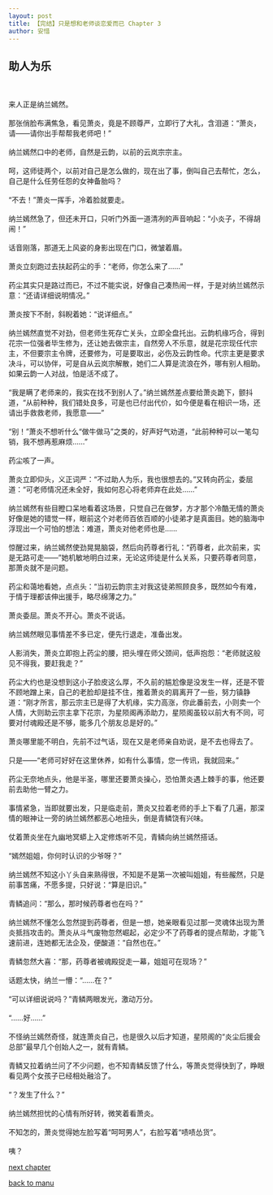 ```yaml
---
layout: post
title: 【完结】只是想和老师谈恋爱而已 Chapter 3
author: 安惜
---
```




## 助人为乐
<br><br>来人正是纳兰嫣然。<br><br>那张俏脸布满焦急，看见萧炎，竟是不顾尊严，立即行了大礼，含泪道：“萧炎，请——请你出手帮帮我老师吧！”<br><br>纳兰嫣然口中的老师，自然是云韵，以前的云岚宗宗主。<br><br>呵，这师徒两个，以前对自己是怎么做的，现在出了事，倒叫自己去帮忙，怎么，自己是什么任劳任怨的女神备胎吗？<br><br>“不去！”萧炎一挥手，冷着脸就要走。<br><br>纳兰嫣然急了，但还未开口，只听门外面一道清冽的声音响起：“小炎子，不得胡闹！”<br><br>话音刚落，那道无上风姿的身影出现在门口，微皱着眉。<br><br>萧炎立刻跑过去扶起药尘的手：“老师，你怎么来了……”<br><br>药尘其实只是路过而已，不过不能实说，好像自己凑热闹一样，于是对纳兰嫣然示意：“还请详细说明情况。”<br><br>萧炎按下不耐，斜睨着她：“说详细点。”<br><br>纳兰嫣然直觉不对劲，但老师生死存亡关头，立即全盘托出。云韵机缘巧合，得到花宗一位强者毕生修为，还让她去做宗主，自然旁人不乐意，就是花宗现任代宗主，不但要宗主令牌，还要修为，可是要取出，必伤及云韵性命。代宗主更是要求决斗，可以协伴，可是自从云岚宗解散，她们二人算是流浪在外，哪有别人相助。如果云韵一人对战，怕是活不成了。<br><br>“我是瞒了老师来的，我实在找不到别人了。”纳兰嫣然差点要给萧炎跪下，颤抖道，“从前种种，我们错处良多，可是也已付出代价，如今便是看在相识一场，还请出手救救老师，我愿意——”<br><br>“别！”萧炎不想听什么“做牛做马”之类的，好声好气劝道，“此前种种可以一笔勾销，我不想再惹麻烦……”<br><br>药尘咳了一声。<br><br>萧炎立即仰头，义正词严：“不过助人为乐，我也很想去的。”又转向药尘，委屈道：“可老师情况还未全好，我如何忍心将老师弃在此处……”<br><br>纳兰嫣然有些目瞪口呆地看着这场景，只觉自己在做梦，方才那个冷酷无情的萧炎好像是她的错觉一样，眼前这个对老师百依百顺的小徒弟才是真面目。她的脑海中浮现出一个可怕的想法：难道，萧炎对他老师也是……<br><br>惊醒过来，纳兰嫣然使劲晃晃脑袋，然后向药尊者行礼：“药尊者，此次前来，实是无路可走——”她机敏地明白过来，无论这师徒是什么关系，只要药尊者同意，那萧炎就不是问题。<br><br>药尘和蔼地看她，点点头：“当初云韵宗主对我这徒弟照顾良多，既然如今有难，于情于理都该伸出援手，略尽绵薄之力。”<br><br>萧炎委屈。萧炎不开心。萧炎不说话。<br><br>纳兰嫣然眼见事情差不多已定，便先行退走，准备出发。<br><br>人影消失，萧炎立即抱上药尘的腰，把头埋在师父颈间，低声抱怨：“老师就这般见不得我，要赶我走？”<br><br>药尘大约也是没想到这小子脸皮这么厚，不久前的尴尬像是没发生一样，还是不管不顾地蹭上来，自己的老脸却是挂不住，推着萧炎的肩离开了一些，努力镇静道：“刚才所言，那云宗主已是得了大机缘，实力高涨，你此番前去，小则卖一个人情，大则助云宗主拿下花宗，为星陨阁再添助力，星陨阁虽较以前大有不同，可要对付魂殿还是不够，能多几个朋友总是好的。”<br><br>萧炎哪里能不明白，先前不过气话，现在又是老师亲自劝说，是不去也得去了。<br><br>只是——“老师可好好在这里休养，如有什么事情，您一传讯，我就回来。”<br><br>药尘无奈地点头，他是半圣，哪里还要萧炎操心，恐怕萧炎遇上棘手的事，他还要前去助他一臂之力。<br><br>事情紧急，当即就要出发，只是临走前，萧炎又拉着老师的手上下看了几遍，那深情的眼神让一旁的纳兰嫣然都恶心地扭头，倒是青鳞饶有兴味。<br><br>仗着萧炎坐在九幽地冥蟒上入定修炼听不见，青鳞向纳兰嫣然搭话。<br><br>“嫣然姐姐，你何时认识的少爷呀？”<br><br>纳兰嫣然不知这小丫头自来熟得很，不知是不是第一次被叫姐姐，有些赧然，只是前事苦痛，不愿多提，只好说：“算是旧识。”<br><br>青鳞追问：“那么，那时候药尊者也在吗？”<br><br>纳兰嫣然不懂怎么忽然提到药尊者，但是一想，她亲眼看见过那一灵魂体出现为萧炎抵挡攻击的。萧炎从斗气废物忽然崛起，必定少不了药尊者的提点帮助，才能飞速前进，连她都无法企及，便酸道：“自然也在。”<br><br>青鳞忽然大喜：“那，药尊者被魂殿捉走一幕，姐姐可在现场？”<br><br>话题太快，纳兰一懵：“……在？”<br><br>“可以详细说说吗？”青鳞两眼发光，激动万分。<br><br>“……好……”<br><br>不怪纳兰嫣然奇怪，就连萧炎自己，也是很久以后才知道，星陨阁的“炎尘后援会总部”最早几个创始人之一，就有青鳞。<br><br>青鳞又拉着纳兰问了不少问题，也不知青鳞反馈了什么，等萧炎觉得快到了，睁眼看见两个女孩子已经相处融洽了。<br><br>“？发生了什么？”<br><br>纳兰嫣然担忧的心情有所好转，微笑着看萧炎。<br><br>不知怎的，萧炎觉得她左脸写着“呵呵男人”，右脸写着“啧啧怂货”。<br><br>咦？

[next chapter](https://allforyanchen.github.io/2020/07/19/post-43-chapter-4.html)

[back to manu](https://allforyanchen.github.io/2020/07/19/post-43.html)
